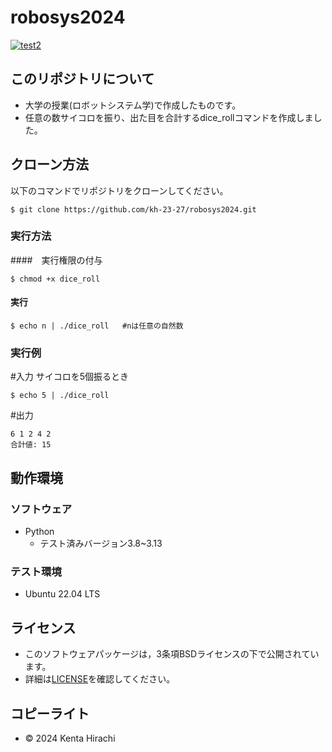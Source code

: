 # robosys2024
[![test2](https://github.com/kh-23-27/robosys2024/actions/workflows/test2.yml/badge.svg)](https://github.com/kh-23-27/robosys2024/actions/workflows/test2.yml)
## このリポジトリについて
- 大学の授業(ロボットシステム学)で作成したものです。
- 任意の数サイコロを振り、出た目を合計するdice_rollコマンドを作成しました。

## クローン方法
以下のコマンドでリポジトリをクローンしてください。
```
$ git clone https://github.com/kh-23-27/robosys2024.git
```
### 実行方法
####　実行権限の付与
```
$ chmod +x dice_roll
```
#### 実行
```
$ echo n | ./dice_roll   #nは任意の自然数
```
### 実行例
#入力
サイコロを5個振るとき
```
$ echo 5 | ./dice_roll
```
#出力
```
6 1 2 4 2
合計値: 15
```
## 動作環境
### ソフトウェア
- Python
  - テスト済みバージョン3.8~3.13
### テスト環境
- Ubuntu 22.04 LTS

## ライセンス
- このソフトウェアパッケージは，3条項BSDライセンスの下で公開されています。
- 詳細は[LICENSE](https://github.com/kh-23-27/robosys2024/blob/main/LICENSE)を確認してください。

## コピーライト
- © 2024 Kenta Hirachi
